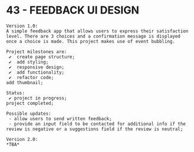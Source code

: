 # 43 - FEEDBACK UI DESIGN

    Version 1.0:
    A simple feedback app that allows users to express their satisfaction level. There are 3 choices and a confirmation message is displayed once a choice is made. This project makes use of event bubbling.

    Project milestones are:
     ✔  create page structure;
     ✔  add styling;
     ✔  responsive design;
     ✔  add functionality;
     ✔  refactor code;
    add thumbnail;

    Status:
     ✔ project in progress;
    project completed;

    Possible updates:
     - allow users to send written feedback;
     - provide an input field to be contacted for additional info if the review is negative or a suggestions field if the review is neutral;

    Version 2.0:
    *TBA*
